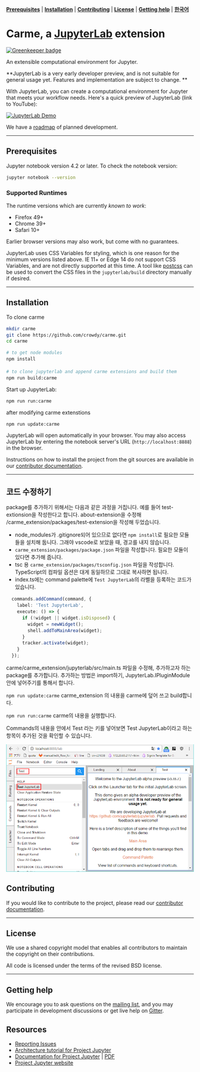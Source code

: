**[Prerequisites](#prerequisites)** |
**[Installation](#installation)** |
**[Contributing](#contributing)** |
**[License](#license)** |
**[Getting help](#getting-help)** |
**[한국어](https://github.com/crowdy/carme/blob/master/README.kr.md)**


# Carme, a [JupyterLab](http://jupyterlab.github.io/jupyterlab/) extension

[![Greenkeeper badge](https://badges.greenkeeper.io/jupyterlab/jupyterlab.svg)](https://greenkeeper.io/)
<!--
[![Build Status](https://travis-ci.org/jupyterlab/jupyterlab.svg?branch=master)](https://travis-ci.org/jupyterlab/jupyterlab)
[![Binder](http://mybinder.org/badge.svg)](http://mybinder.org/repo/jupyterlab/jupyterlab/lab)
[![Documentation Status](https://readthedocs.org/projects/jupyterlab-tutorial/badge/?version=latest)](https://jupyterlab-tutorial.readthedocs.io/en/latest/?badge=latest)
[![Google Group](https://img.shields.io/badge/-Google%20Group-lightgrey.svg)](https://groups.google.com/forum/#!forum/jupyter)
-->

An extensible computational environment for Jupyter.

**JupyterLab is a very early developer preview, and is not suitable for
general usage yet. Features and implementation are subject to change. **

With JupyterLab, you can create a computational environment for Jupyter that
meets your workflow needs. Here's a quick preview of JupyterLab (link to 
YouTube):

[![JupyterLab Demo](https://img.youtube.com/vi/sf8PuLcijuA/0.jpg)](https://www.youtube.com/watch?v=sf8PuLcijuA)

We have a [roadmap](https://github.com/jupyter/roadmap/blob/master/jupyterlab.md) of planned development.

----

## Prerequisites

Jupyter notebook version 4.2 or later. To check the notebook version:

```bash
jupyter notebook --version
```

### Supported Runtimes

The runtime versions which are currently *known to work*:

- Firefox 49+
- Chrome 39+
- Safari 10+

Earlier browser versions may also work, but come with no guarantees.

JupyterLab uses CSS Variables for styling, which is one reason for the
minimum versions listed above.  IE 11+ or Edge 14 do not support
CSS Variables, and are not directly supported at this time.
A tool like [postcss](http://postcss.org/) can be used to convert the CSS files in the
`jupyterlab/build` directory manually if desired.

----

## Installation

To clone carme

```bash
mkdir carme
git clone https://github.com/crowdy/carme.git
cd carme
```

```bash
# to get node modules
npm install

# to clone jupyterlab and append carme extensions and build them
npm run build:carme
```

Start up JupyterLab:

```bash
npm run run:carme
```

after modifying carme extenstions
```bash
npm run update:carme
```


JupyterLab will open automatically in your browser. You may also access
JupyterLab by entering the notebook server's URL (`http://localhost:8888`) in
the browser.

Instructions on how to install the project from the git sources are available in our [contributor documentation](CONTRIBUTING.md).

----

## 코드 수정하기
package를 추가하기 위해서는 다음과 같은 과정을 거칩니다. 예를 들어 test-extionsion을 작성한다고 합니다. about-extension을 수정해 /carme_extension/packages/test-extension을 작성해 두었습니다.

- node_modules가 .gitignore되어 있으므로 없다면 ``npm install``로 필요한 모듈들을 설치해 둡니다. 그래야 vscode로 보았을 때, 경고를 내지 않습니다.
- ``carme_extension/packages/package.json`` 파일을 작성합니다. 필요한 모듈이 있다면 추가해 줍니다.
- tsc 용 ``carme_extension/packages/tsconfig.json`` 파일을 작성합니다. TypeScript의 컴파일 옵션은 대게 동일하므로 그대로 복사하면 됩니다.
- index.ts에는 command palette에 ``Test JupyterLab``의 라벨을 등록하는 코드가 있습니다.
```typescript
  commands.addCommand(command, {
    label: 'Test JupyterLab',
    execute: () => {
      if (!widget || widget.isDisposed) {
        widget = newWidget();
        shell.addToMainArea(widget);
      }
      tracker.activate(widget);
    }
  });
```

carme/carme_extension/jupyterlab/src/main.ts 파일을 수정해, 추가하고자 하는 package를 추가합니다.
추가하는 방법은 import하기, JupyterLab.IPluginModule 안에 넣어주기를 통해서 합니다.

``npm run update:carme``
carme_extension 의 내용을 carme에 덮어 쓰고 build합니다.

``npm run run:carme``
carme의 내용을 실행합니다.

Commands의 내용을 안에서 Test 라는 키를 넣어보면 Test JupyterLab이라고 하는 항목이 추가된 것을 확인할 수 있습니다.

![test extension](docs/images/testjupyterlab.png)

## Contributing

If you would like to contribute to the project, please read our [contributor documentation](CONTRIBUTING.md).

----

## License
We use a shared copyright model that enables all contributors to maintain the
copyright on their contributions.

All code is licensed under the terms of the revised BSD license.

----

## Getting help
We encourage you to ask questions on the [mailing list](https://groups.google.com/forum/#!forum/jupyter),
and you may participate in development discussions or get live help on [Gitter](https://gitter.im/jupyterlab/jupyterlab).


## Resources

- [Reporting Issues](https://github.com/crowdy/carme/issues)
- [Architecture tutorial for Project Jupyter](https://jupyterlab-tutorial.readthedocs.io/en/latest/index.html)
- [Documentation for Project Jupyter](https://jupyter.readthedocs.io/en/latest/index.html) | [PDF](https://media.readthedocs.org/pdf/jupyter/latest/jupyter.pdf)
- [Project Jupyter website](https://jupyter.org)
